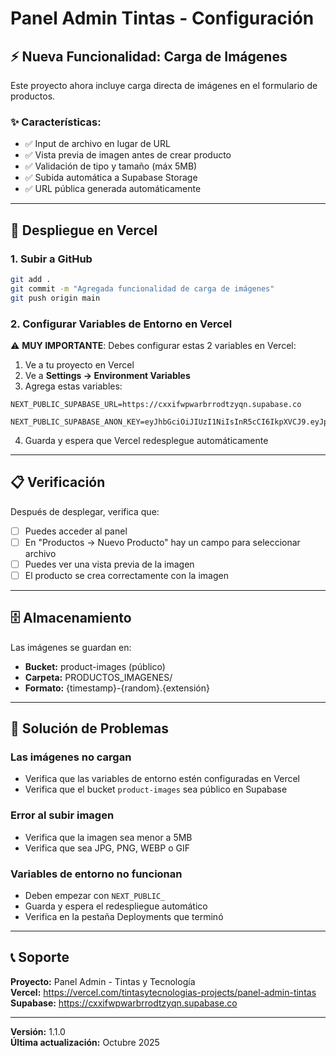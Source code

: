 # Panel Admin Tintas - Configuración

## ⚡ Nueva Funcionalidad: Carga de Imágenes

Este proyecto ahora incluye carga directa de imágenes en el formulario de productos.

### ✨ Características:
- ✅ Input de archivo en lugar de URL
- ✅ Vista previa de imagen antes de crear producto
- ✅ Validación de tipo y tamaño (máx 5MB)
- ✅ Subida automática a Supabase Storage
- ✅ URL pública generada automáticamente

---

## 🚀 Despliegue en Vercel

### 1. Subir a GitHub

```bash
git add .
git commit -m "Agregada funcionalidad de carga de imágenes"
git push origin main
```

### 2. Configurar Variables de Entorno en Vercel

⚠️ **MUY IMPORTANTE**: Debes configurar estas 2 variables en Vercel:

1. Ve a tu proyecto en Vercel
2. Ve a **Settings → Environment Variables**
3. Agrega estas variables:

```
NEXT_PUBLIC_SUPABASE_URL=https://cxxifwpwarbrrodtzyqn.supabase.co
```

```
NEXT_PUBLIC_SUPABASE_ANON_KEY=eyJhbGciOiJIUzI1NiIsInR5cCI6IkpXVCJ9.eyJpc3MiOiJzdXBhYmFzZSIsInJlZiI6ImN4eGlmd3B3YXJicnJvZHR6eXFuIiwicm9sZSI6ImFub24iLCJpYXQiOjE3NTgyMjc5OTAsImV4cCI6MjA3MzgwMzk5MH0.tMgoakEvw8wsvrWZpRClZo3BpiUIJ4OQrQsiM4BGM54
```

4. Guarda y espera que Vercel redesplegue automáticamente

---

## 📋 Verificación

Después de desplegar, verifica que:

- [ ] Puedes acceder al panel
- [ ] En "Productos → Nuevo Producto" hay un campo para seleccionar archivo
- [ ] Puedes ver una vista previa de la imagen
- [ ] El producto se crea correctamente con la imagen

---

## 🗄️ Almacenamiento

Las imágenes se guardan en:
- **Bucket:** product-images (público)
- **Carpeta:** PRODUCTOS_IMAGENES/
- **Formato:** {timestamp}-{random}.{extensión}

---

## 🐛 Solución de Problemas

### Las imágenes no cargan
- Verifica que las variables de entorno estén configuradas en Vercel
- Verifica que el bucket `product-images` sea público en Supabase

### Error al subir imagen
- Verifica que la imagen sea menor a 5MB
- Verifica que sea JPG, PNG, WEBP o GIF

### Variables de entorno no funcionan
- Deben empezar con `NEXT_PUBLIC_`
- Guarda y espera el redespliegue automático
- Verifica en la pestaña Deployments que terminó

---

## 📞 Soporte

**Proyecto:** Panel Admin - Tintas y Tecnología  
**Vercel:** https://vercel.com/tintasytecnologias-projects/panel-admin-tintas  
**Supabase:** https://cxxifwpwarbrrodtzyqn.supabase.co

---

**Versión:** 1.1.0  
**Última actualización:** Octubre 2025
